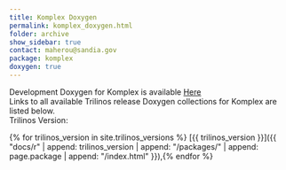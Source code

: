 ```yaml
---
title: Komplex Doxygen
permalink: komplex_doxygen.html
folder: archive
show_sidebar: true
contact: maherou@sandia.gov
package: komplex
doxygen: true
---
```


Development Doxygen for Komplex is available [Here](docs/dev//komplex/index.html)  
Links to all available Trilinos release Doxygen collections for Komplex are listed below.  
Trilinos Version:

{% for trilinos_version in site.trilinos_versions %}
[{{ trilinos_version }}]({{ "docs/r" | append: trilinos_version | append: "/packages/" | append: page.package | append: "/index.html" }}),{% endfor %}
